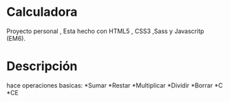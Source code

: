 # Calculadora
Proyecto personal , Esta hecho con HTML5 , CSS3 ,Sass y Javascritp (EM6).

# Descripción 

hace operaciones basicas:
*Sumar
*Restar
*Multiplicar
*Dividir
*Borrar
*C
*CE

